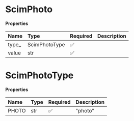 # ScimPhoto

**Properties**

| Name   | Type          | Required | Description |
| :----- | :------------ | :------- | :---------- |
| type\_ | ScimPhotoType | ✅       |             |
| value  | str           | ✅       |             |

# ScimPhotoType

**Properties**

| Name  | Type | Required | Description |
| :---- | :--- | :------- | :---------- |
| PHOTO | str  | ✅       | "photo"     |

<!-- This file was generated by liblab | https://liblab.com/ -->
